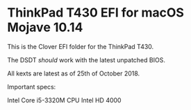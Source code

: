 # ThinkPad T430 EFI for macOS Mojave 10.14

This is the Clover EFI folder for the ThinkPad T430.

The DSDT *should* work with the latest unpatched BIOS.

All kexts are latest as of 25th of October 2018.

Important specs:

Intel Core i5-3320M CPU
Intel HD 4000